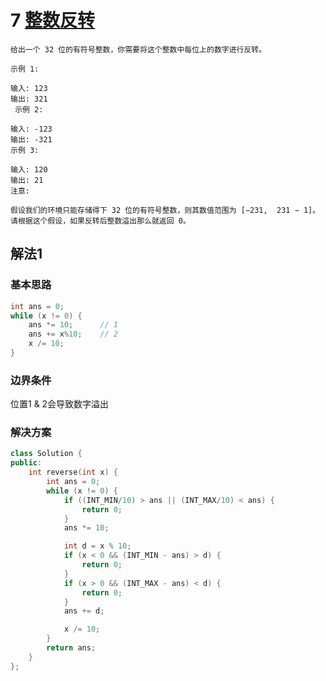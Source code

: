 # 7 [整数反转](https://leetcode-cn.com/problems/reverse-integer/)

```
给出一个 32 位的有符号整数，你需要将这个整数中每位上的数字进行反转。

示例 1:

输入: 123
输出: 321
 示例 2:

输入: -123
输出: -321
示例 3:

输入: 120
输出: 21
注意:

假设我们的环境只能存储得下 32 位的有符号整数，则其数值范围为 [−231,  231 − 1]。请根据这个假设，如果反转后整数溢出那么就返回 0。
```

## 解法1

### 基本思路
```c++
int ans = 0;
while (x != 0) {
    ans *= 10;      // 1
    ans += x%10;    // 2
    x /= 10;
}
```

### 边界条件
位置1 & 2会导致数字溢出

### 解决方案
```c++
class Solution {
public:
	int reverse(int x) {
		int ans = 0;
		while (x != 0) {
			if ((INT_MIN/10) > ans || (INT_MAX/10) < ans) {
				return 0;
			}
			ans *= 10;

			int d = x % 10;
			if (x < 0 && (INT_MIN - ans) > d) {
				return 0;
			}
			if (x > 0 && (INT_MAX - ans) < d) {
				return 0;
			}
			ans += d;

			x /= 10;
		}
		return ans;
	}
};
```